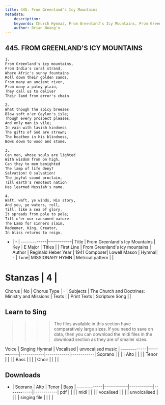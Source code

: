 ```yaml
---
title: 445. From Greenland's Icy Mountains
metadata:
    description: 
    keywords: Church Hymnal, From Greenland's Icy Mountains, From Greenland's icy mountains, 
    author: Brian Onang'o
---
```



## 445. FROM GREENLAND'S ICY MOUNTAINS

```txt
1.
From Greenland's icy mountains, 
From India's coral strand, 
Where Afric's sunny fountains 
Roll down their golden sands, 
From many an ancient river, 
From many a palmy plain, 
They call us to deliver 
Their land from error's chain. 

2.
What though the spicy breezes 
Blow soft o'er Ceylon's isle; 
Though every prospect pleases, 
And only man is vile; 
In vain with lavish kindness 
The gifts of God are strewn; 
The heathen in his blindness, 
Bows down to wood and stone. 

3.
Can men, whose souls are lighted 
With wisdom from on high, 
Can they to men benighted 
The lamp of life deny? 
Salvation! O salvation! 
The joyful sound proclaim, 
Till earth's remotest nation 
Has learned Messiah's name. 

4.
Waft, waft, ye winds, His story, 
And you, ye waters, roll, 
Till, like a sea of glory, 
It spreads from pole to pole; 
Till o'er our ransomed nature 
The Lamb for sinners slain, 
Redeemer, King, Creator, 
In bliss returns to reign.
```

- |   -  |
-------------|------------|
Title | From Greenland's Icy Mountains |
Key | E Major |
Titles |  |
First Line | From Greenland's icy mountains |
Author | Reginald Heber
Year | 1941
Composer| Lowell Mason |
Hymnal|  - |
Tune| MISSIONARY HYMN |
Metrical pattern | |
# Stanzas | 4 |
Chorus | No |
Chorus Type | - |
Subjects | The Church and Doctrines: Ministry and Missions |
Texts |  |
Print Texts | 
Scripture Song |  |
  
## Learn to Sing

>>>> The files available in this section have comparatively large sizes. If you need to save on data, then you can download the midi files in the download section as they are of smaller sizes.

Voice |  Singing Hymnal | Vocalised | unvocalised music |
-------------|------------|------------|------------|------------|
Soprano | | | |
Alto | | | |
Tenor | | | |
Bass | | | |
Choir | | | |

## Downloads

- |  Soprano | Alto | Tenor | Bass |
-------------|------------|------------|------------|------------|
pdf | | | |
midi | | | |
vocalised | | | |
unvolcalised | | | |
singing file | | | |
  